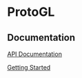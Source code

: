 # ProtoGL

## Documentation

[API Documentation](./api/index.html)

[Getting Started](./getting-started.html)
